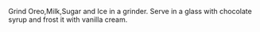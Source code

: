 Grind Oreo,Milk,Sugar and Ice in a grinder.
Serve in a glass with chocolate syrup and frost it with vanilla cream.